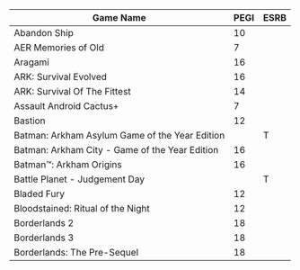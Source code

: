 |Game Name|PEGI|ESRB|
|-|-|-|
|Abandon Ship|10||
|AER Memories of Old|7||
|Aragami|16||
|ARK: Survival Evolved |16||
|ARK: Survival Of The Fittest |14||
|Assault Android Cactus+ | 7||
|Bastion | 12 ||
|Batman: Arkham Asylum Game of the Year Edition ||T|
|Batman: Arkham City - Game of the Year Edition |16||
|Batman™: Arkham Origins |16||
|Battle Planet - Judgement Day ||T|
|Bladed Fury |12||
|Bloodstained: Ritual of the Night |12||
|Borderlands 2 |18||
|Borderlands 3 |18||
|Borderlands: The Pre-Sequel |18||